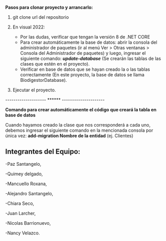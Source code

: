 **Pasos para clonar proyecto y arrancarlo:**

1. git clone url del repositorio
2. En visual 2022:
   * Por las dudas, verificar que tengan la versión 8 de .NET CORE
   * Para crear automáticamente la base de datos: abrir la consola del administrador de paquetes (ir al menú Ver > Otras ventanas > Consola del Administrador de paquetes) y luego, ingresar el siguiente comando: ***update-database*** (Se crearán las tablas de las clases que estén en el proyecto).
   * Verificar en base de datos que se hayan creado la o las tablas correctamente (En este proyecto, la base de datos se llama BiodigestorDatabase).

3. Ejecutar el proyecto.

-------------------- ****** ---------------------

**Comando para crear automáticamente el código que creará la tabla en base de datos**

Cuando hayamos creado la clase que nos corresponderá a cada uno, debemos ingresar el siguiente comando en la mencionada consola por única vez: **add-migration Nombre de la entidad** (ej. Clientes)

## Integrantes del Equipo: 
-Paz Santangelo,

-Quimey delgado, 

-Mancuello Roxana, 

-Alejandro Santangelo, 

-Chiara Seco, 

-Juan Larcher, 

-Nicolas Barrionuevo, 

-Nancy Velazco. 
